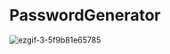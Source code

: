 # PasswordGenerator
![ezgif-3-5f9b81e65785](https://user-images.githubusercontent.com/26430912/127786195-409a6703-56f5-4da9-a744-f41aa8d0df07.gif)
